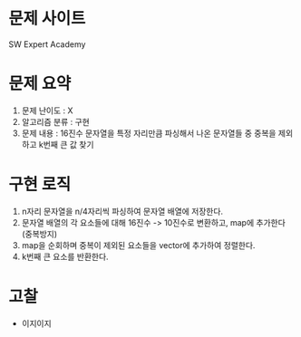 # 문제 사이트
SW Expert Academy


# 문제 요약
1. 문제 난이도 : X
2. 알고리즘 분류 : 구현
3. 문제 내용 : 16진수 문자열을 특정 자리만큼 파싱해서 나온 문자열들 중 중복을 제외하고 k번째 큰 값 찾기

# 구현 로직

1. n자리 문자열을 n/4자리씩 파싱하여 문자열 배열에 저장한다.
2. 문자열 배열의 각 요소들에 대해 16진수 -> 10진수로 변환하고, map에 추가한다(중복방지)
3. map을 순회하며 중복이 제외된 요소들을 vector에 추가하여 정렬한다.
4. k번째 큰 요소를 반환한다.

# 고찰
- 이지이지